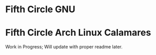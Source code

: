 # Fifth Circle GNU

# Fifth Circle Arch Linux Calamares 

Work in Progress; Will update with proper readme later.
